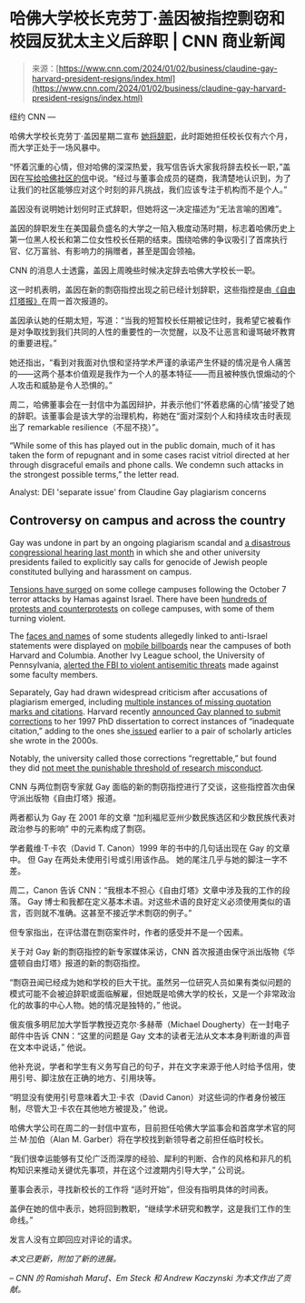 <!--yml

类别：未分类

日期：2024-05-27 14:26:06

-->

# 哈佛大学校长克劳丁·盖因被指控剽窃和校园反犹太主义后辞职 | CNN 商业新闻

> 来源：[https://www.cnn.com/2024/01/02/business/claudine-gay-harvard-president-resigns/index.html](https://www.cnn.com/2024/01/02/business/claudine-gay-harvard-president-resigns/index.html)

纽约 CNN —

哈佛大学校长克劳丁·盖因星期二宣布 [她将辞职](https://www.cnn.com/business/live-news/harvard-president-claudine-gay-plagiarism-probe/index.html)，此时距她担任校长仅有六个月，而大学正处于一场风暴中。

“怀着沉重的心情，但对哈佛的深深热爱，我写信告诉大家我将辞去校长一职，”盖因在[写给哈佛社区的信](https://www.cnn.com/2024/01/02/business/harvard-president-claudine-gay-has-resigned-read-her-resignation-letter/index.html)中说。“经过与董事会成员的磋商，我清楚地认识到，为了让我们的社区能够应对这个时刻的非凡挑战，我们应该专注于机构而不是个人。”

盖因没有说明她计划何时正式辞职，但她将这一决定描述为“无法言喻的困难”。

盖因的辞职发生在美国最负盛名的大学之一陷入极度动荡时期，标志着哈佛历史上第一位黑人校长和第二位女性校长任期的结束。围绕哈佛的争议吸引了首席执行官、亿万富翁、有影响力的捐赠者，甚至是国会领袖。

CNN 的消息人士透露，盖因上周晚些时候决定辞去哈佛大学校长一职。

这一时机表明，盖因在新的剽窃指控出现之前已经计划辞职，这些指控是由[《自由灯塔报》](https://freebeacon.com/campus/harvard-president-claudine-gay-hit-with-six-new-charges-of-plagiarism/)在周一首次报道的。

盖因承认她的任期太短，写道：“当我的短暂校长任期被记住时，我希望它被看作是对争取找到我们共同的人性的重要性的一次觉醒，以及不让恶言和谩骂破坏教育的重要进程。”

她还指出，“看到对我面对仇恨和坚持学术严谨的承诺产生怀疑的情况是令人痛苦的——这两个基本价值观是我作为一个人的基本特征——而且被种族仇恨煽动的个人攻击和威胁是令人恐惧的。”

周二，哈佛董事会在一封信中为盖因辩护，并表示他们“怀着悲痛的心情”接受了她的辞职。该董事会是该大学的治理机构，称她在“面对深刻个人和持续攻击时表现出了 remarkable resilience（不屈不挠）”。

“While some of this has played out in the public domain, much of it has taken the form of repugnant and in some cases racist vitriol directed at her through disgraceful emails and phone calls. We condemn such attacks in the strongest possible terms,” the letter read.

Analyst: DEI 'separate issue' from Claudine Gay plagiarism concerns

## Controversy on campus and across the country

Gay was undone in part by an ongoing plagiarism scandal and [a disastrous congressional hearing last month](https://www.cnn.com/2023/12/08/business/harvard-president-apologizes/index.html) in which she and other university presidents failed to explicitly say calls for genocide of Jewish people constituted bullying and harassment on campus.

[Tensions have surged](https://www.cnn.com/2023/11/10/business/brandeis-civil-rights-lawsuit-penn-wellesley/index.html) on some college campuses following the October 7 terror attacks by Hamas against Israel. There have been [hundreds of protests and counterprotests](https://www.cnn.com/2023/11/04/us/us-students-impacted-by-israel-hamas-war/index.html) on college campuses, with some of them turning violent.

The [faces and names](https://www.cnn.com/2023/10/25/business/mobile-billboard-at-columbia-universityshows-names-and-faces-of-students-allegedly-linked-to-anti-israel-statement/index.html#:~:text=A%20mobile%20billboard%20truck%20drove,for%20the%20Hamas%20terror%20attack.) of some students allegedly linked to anti-Israel statements were displayed on [mobile billboards](https://www.cnn.com/2023/10/12/business/harvard-doxxing-truck-israel-hamas-statement/index.html) near the campuses of both Harvard and Columbia. Another Ivy League school, the University of Pennsylvania, [alerted the FBI to violent antisemitic threats](https://www.cnn.com/2023/11/06/business/upenn-fbi-antisemitic-threats/index.html) made against some faculty members.

Separately, Gay had drawn widespread criticism after accusations of plagiarism emerged, including [multiple instances of missing quotation marks and citations](https://www.cnn.com/2023/12/21/business/harvard-president-plagiarism-house-committee/index.html). Harvard recently [announced Gay planned to submit corrections](https://www.cnn.com/2023/12/21/business/harvard-president-plagiarism-house-committee/index.html) to her 1997 PhD dissertation to correct instances of “inadequate citation,” adding to the ones she[ issued](https://www.cnn.com/2023/12/15/business/harvard-president-claudine-gay-corrects-scholarly-articles-plagiarism-allegations/index.html) earlier to a pair of scholarly articles she wrote in the 2000s.

Notably, the university called those corrections “regrettable,” but found they did [not meet the punishable threshold of research misconduct](https://www.cnn.com/2023/12/21/business/why-harvard-hasnt-punished-president-claudine-gay-for-plagiarism/index.html).

CNN 与两位剽窃专家就 Gay 面临的新的剽窃指控进行了交谈，这些指控首次由保守派出版物《自由灯塔》报道。

两者都认为 Gay 在 2001 年的文章 “加利福尼亚州少数民族选区和少数民族代表对政治参与的影响” 中的元素构成了剽窃。

学者戴维·T·卡农（David T. Canon）1999 年的书中的几句话出现在 Gay 的文章中。 但 Gay 在两处未使用引号或引用该作品。 她的尾注几乎与她的脚注一字不差。

周二，Canon 告诉 CNN：“我根本不担心《自由灯塔》文章中涉及我的工作的段落。 Gay 博士和我都在定义基本术语。对这些术语的良好定义必须使用类似的语言，否则就不准确。这甚至不接近学术剽窃的例子。”

但专家指出，在评估潜在剽窃案件时，作者的感受并不是一个因素。

关于对 Gay 新的剽窃指控的新专家媒体采访，CNN 首次报道由保守派出版物《华盛顿自由灯塔》报道的新的剽窃指控。

“剽窃丑闻已经成为她和学校的巨大干扰。虽然另一位研究人员如果有类似问题的模式可能不会被迫辞职或面临解雇，但她既是哈佛大学的校长，又是一个非常政治化的故事的中心人物。她的情况是独特的，” 他说。

俄亥俄多明尼加大学哲学教授迈克尔·多赫蒂（Michael Dougherty）在一封电子邮件中告诉 CNN：“这里的问题是 Gay 文本的读者无法从文本本身判断谁的声音在文本中说话，” 他说。

他补充说，学者和学生有义务写自己的句子，并在文字来源于他人时给予信用，使用引号、脚注放在正确的地方、引用块等。

“明显没有使用引号意味着大卫·卡农（David Canon）对这些词的作者身份被压制，尽管大卫·卡农在其他地方被提及，” 他说。

哈佛大学公司在周二的一封信中宣布，目前担任哈佛大学监事会和首席学术官的阿兰·M·加伯（Alan M. Garber）将在学校找到新领导者之前担任临时校长。

“我们很幸运能够有艾伦广泛而深厚的经验、犀利的判断、合作的风格和非凡的机构知识来推动关键优先事项，并在这个过渡期内引导大学，” 公司说。

董事会表示，寻找新校长的工作将 “适时开始”，但没有指明具体的时间表。

盖伊在她的信中表示，她将回到教职，“继续学术研究和教学，这是我们工作的生命线。”

发言人没有立即回应对评论的请求。

*本文已更新，附加了新的进展。*

*– CNN 的 Ramishah Maruf、Em Steck 和 Andrew Kaczynski 为本文作出了贡献。*
